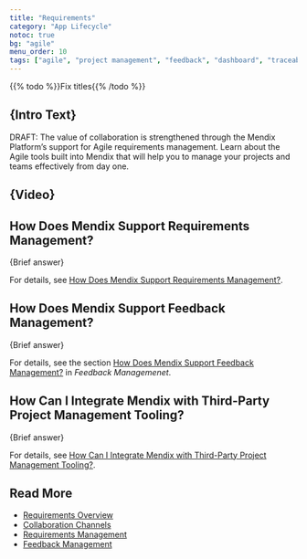 ```yaml
---
title: "Requirements"
category: "App Lifecycle"
notoc: true
bg: "agile"
menu_order: 10
tags: ["agile", "project management", "feedback", "dashboard", "traceability"]
---
```


{{% todo %}}Fix titles{{% /todo %}}

## {Intro Text}

DRAFT: The value of collaboration is strengthened through the Mendix Platform’s support for Agile requirements management. Learn about the Agile tools built into Mendix that will help you to manage your projects and teams effectively from day one.

## {Video}

## How Does Mendix Support Requirements Management?

{Brief answer}

For details, see [How Does Mendix Support Requirements Management?](requirements-management#requirements-management).

## How Does Mendix Support Feedback Management?

{Brief answer}

For details, see the section [How Does Mendix Support Feedback Management?](feedback-management#feedback-management) in *Feedback Managemenet*.

## How Can I Integrate Mendix with Third-Party Project Management Tooling?

{Brief answer}

For details, see [How Can I Integrate Mendix with Third-Party Project Management Tooling?](requirements-management#tooling).

## Read More

* [Requirements Overview](requirements-overview)
* [Collaboration Channels](collaboration-channels)
* [Requirements Management](requirements-management)
* [Feedback Management](feedback-management)
